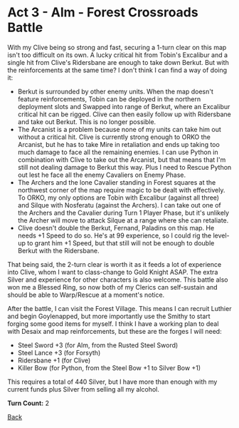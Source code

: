 # Act 3 - Alm - Forest Crossroads Battle

With my Clive being so strong and fast, securing a 1-turn clear on this map isn't too difficult on its own. A lucky critical hit from Tobin's Excalibur and a single hit from Clive's Ridersbane are enough to take down Berkut. But with the reinforcements at the same time? I don't think I can find a way of doing it:

- Berkut is surrounded by other enemy units. When the map doesn't feature reinforcements, Tobin can be deployed in the northern deployment slots and Swapped into range of Berkut, where an Excalibur critical hit can be rigged. Clive can then easily follow up with Ridersbane and take out Berkut. This is no longer possible.
- The Arcanist is a problem because none of my units can take him out without a critical hit. Clive is currently strong enough to ORKO the Arcanist, but he has to take Mire in retaliation and ends up taking too much damage to face all the remaining enemies. I can use Python in combination with Clive to take out the Arcanist, but that means that I'm still not dealing damage to Berkut this way. Plus I need to Rescue Python out lest he face all the enemy Cavaliers on Enemy Phase.
- The Archers and the lone Cavalier standing in Forest squares at the northwest corner of the map require magic to be dealt with effectively. To ORKO, my only options are Tobin with Excalibur (against all three) and Silque with Nosferatu (against the Archers). I can take out one of the Archers and the Cavalier during Turn 1 Player Phase, but it's unlikely the Archer will move to attack Silque at a range where she can retaliate.
- Clive doesn't double the Berkut, Fernand, Paladins on this map. He needs +1 Speed to do so. He's at 99 experience, so I could rig the level-up to grant him +1 Speed, but that still will not be enough to double Berkut with the Ridersbane.

That being said, the 2-turn clear is worth it as it feeds a lot of experience into Clive, whom I want to class-change to Gold Knight ASAP. The extra Silver and experience for other characters is also welcome. This battle also won me a Blessed Ring, so now both of my Clerics can self-sustain and should be able to Warp/Rescue at a moment's notice.

After the battle, I can visit the Forest Village. This means I can recruit Luthier and begin Goylenapped, but more importantly use the Smithy to start forging some good items for myself. I think I have a working plan to deal with Desaix and map reinforcements, but these are the forges I will need:

- Steel Sword +3 (for Alm, from the Rusted Steel Sword)
- Steel Lance +3 (for Forsyth)
- Ridersbane +1 (for Clive)
- Killer Bow (for Python, from the Steel Bow +1 to Silver Bow +1)

This requires a total of 440 Silver, but I have more than enough with my current funds plus Silver from selling all my alcohol.

**Turn Count:** 2

[Back](../README.md)
